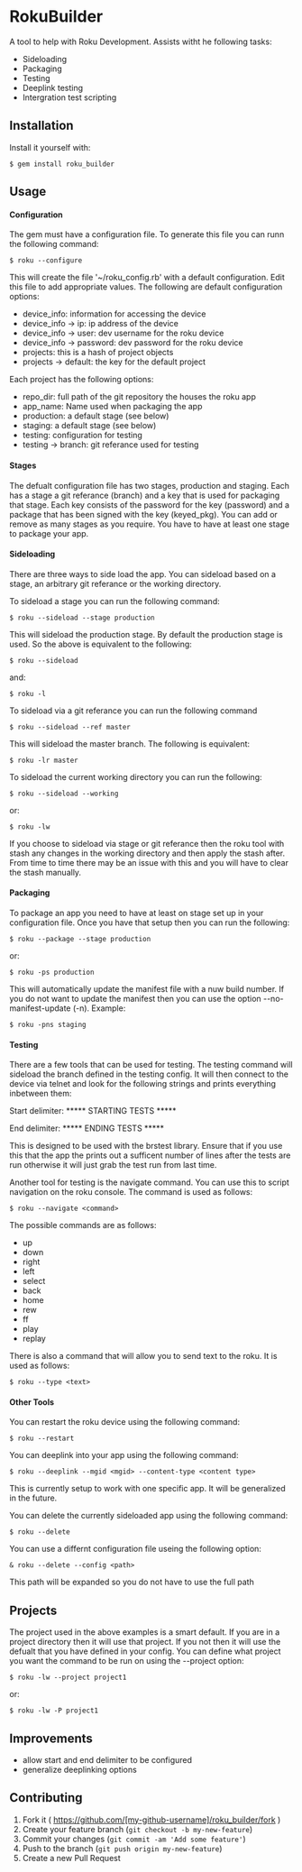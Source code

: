 # RokuBuilder

A tool to help with Roku Development. Assists witht he following tasks:

 * Sideloading
 * Packaging
 * Testing
  * Deeplink testing
  * Intergration test scripting


## Installation

Install it yourself with:

    $ gem install roku_builder

## Usage

#### Configuration

The gem must have a configuration file. To generate this file you can runn the
following command:

    $ roku --configure

This will create the file '~/roku_config.rb' with a default configuration.
Edit this file to add appropriate values. The following are default
configuration options:

 * device_info: information for accessing the device
 * device_info -> ip: ip address of the device
 * device_info -> user: dev username for the roku device
 * device_info -> password: dev password for the roku device
 * projects: this is a hash of project objects
 * projects -> default: the key for the default project

 Each project has the following options:

 * repo_dir: full path of the git repository the houses the roku app
 * app_name: Name used when packaging the app
 * production: a default stage (see below)
 * staging: a default stage (see below)
 * testing: configuration for testing
 * testing -> branch: git referance used for testing

#### Stages

The defualt configuration file has two stages, production and staging. Each has
a stage a git referance (branch) and a key that is used for packaging that
stage. Each key consists of the password for the key (password) and a package
that has been signed with the key (keyed_pkg). You can add or remove as many
stages as you require. You have to have at least one stage to package your app.

#### Sideloading

There are three ways to side load the app. You can sideload based on a stage,
an arbitrary git referance or the working directory.

To sideload a stage you can run the following command:

    $ roku --sideload --stage production

This will sideload the production stage. By default the production stage is
used. So the above is equivalent to the following:

    $ roku --sideload

and:

    $ roku -l

To sideload via a git referance you can run the following command

    $ roku --sideload --ref master

This will sideload the master branch. The following is equivalent:

    $ roku -lr master

To sideload the current working directory you can run the following:

    $ roku --sideload --working

or:

    $ roku -lw

If you choose to sideload via stage or git referance then the roku tool with
stash any changes in the working directory and then apply the stash after. From
time to time there may be an issue with this and you will have to clear the
stash manually.

#### Packaging

To package an app you need to have at least on stage set up in your
configuration file. Once you have that setup then you can run the following:

    $ roku --package --stage production

or:

    $ roku -ps production

This will automatically update the manifest file with a nuw build number. If
you do not want to update the manifest then you can use the option
--no-manifest-update (-n). Example:

    $ roku -pns staging

#### Testing

There are a few tools that can be used for testing. The testing command will
sideload the branch defined in the testing config. It will then connect to the
device via telnet and look for the following strings and prints everything
inbetween them:

Start delimiter: \*\*\*\*\* STARTING TESTS \*\*\*\*\*

End delimiter: \*\*\*\*\* ENDING TESTS \*\*\*\*\*

This is designed to be used with the brstest library. Ensure that if you use
this that the app the prints out a sufficent number of lines after the tests
are run otherwise it will just grab the test run from last time.

Another tool for testing is the navigate command. You can use this to script
navigation on the roku console. The command is used as follows:

    $ roku --navigate <command>

The possible commands are as follows:

 * up
 * down
 * right
 * left
 * select
 * back
 * home
 * rew
 * ff
 * play
 * replay

There is also a command that will allow you to send text to the roku. It is
used as follows:

    $ roku --type <text>

#### Other Tools

You can restart the roku device using the following command:

    $ roku --restart

You can deeplink into your app using the following command:

    $ roku --deeplink --mgid <mgid> --content-type <content type>

This is currently setup to work with one specific app. It will be generalized
in the future.

You can delete the currently sideloaded app using the following command:

    $ roku --delete

You can use a differnt configuration file useing the following option:

    & roku --delete --config <path>

This path will be expanded so you do not have to use the full path

## Projects

The project used in the above examples is a smart default. If you are in a
project directory then it will use that project. If you not then it will use
the defualt that you have defined in your config. You can define what project
you want the command to be run on using the --project option:

    $ roku -lw --project project1

or:

    $ roku -lw -P project1

## Improvements

 * allow start and end delimiter to be configured
 * generalize deeplinking options

## Contributing

1. Fork it ( https://github.com/[my-github-username]/roku_builder/fork )
2. Create your feature branch (`git checkout -b my-new-feature`)
3. Commit your changes (`git commit -am 'Add some feature'`)
4. Push to the branch (`git push origin my-new-feature`)
5. Create a new Pull Request
